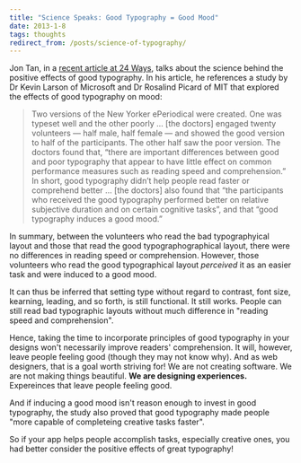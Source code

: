 ```yaml
---
title: "Science Speaks: Good Typography = Good Mood"
date: 2013-1-8
tags: thoughts
redirect_from: /posts/science-of-typography/
---
```


Jon Tan, in a [recent article at 24 Ways](http://24ways.org/2012/science/), talks about the science behind the positive effects of good typography. In his article, he references a study by Dr Kevin Larson of Microsoft and Dr Rosalind Picard of MIT that explored the effects of good typography on mood:

> Two versions of the New Yorker ePeriodical were created. One was typeset well and the other poorly … [the doctors] engaged twenty volunteers — half male, half female — and showed the good version to half of the participants. The other half saw the poor version. The doctors found that, “there are important differences between good and poor typography that appear to have little effect on common performance measures such as reading speed and comprehension.” In short, good typography didn’t help people read faster or comprehend better … [the doctors] also found that “the participants who received the good typography performed better on relative subjective duration and on certain cognitive tasks”, and that “good typography induces a good mood.”

In summary, between the volunteers who read the bad typographyical layout and those that read the good typographographical layout, there were no differences in reading speed or comprehension. However, those volunteers who read the good typographical layout *perceived* it as an easier task and were induced to a good mood.

It can thus be inferred that setting type without regard to contrast, font size, kearning, leading, and so forth, is still functional. It still works. People can still read bad typographic layouts without much difference in "reading speed and comprehension".

Hence, taking the time to incorporate principles of good typography in your designs won't necessarily improve readers' comprehension. It will, however, leave people feeling good (though they may not know why). And as web designers, that is a goal worth striving for! We are not creating software. We are not making things beautiful. **We are designing experiences.** Expereinces that leave people feeling good.

And if inducing a good mood isn't reason enough to invest in good typography, the study also proved that good typography made people "more capable of completeing creative tasks faster".

So if your app helps people accomplish tasks, especially creative ones, you had better consider the positive effects of great typography!
